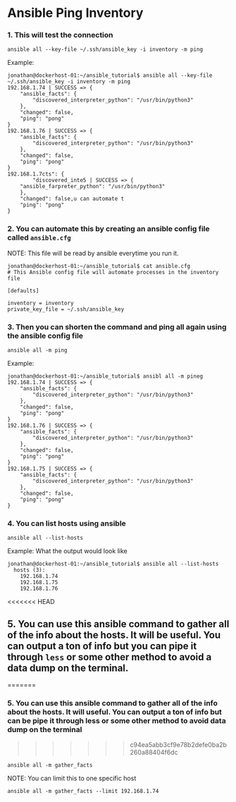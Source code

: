 # Ansible Ping Inventory

### 1. This will test the connection

```
ansible all --key-file ~/.ssh/ansible_key -i inventory -m ping
```

Example:

```
jonathan@dockerhost-01:~/ansible_tutorial$ ansible all --key-file ~/.ssh/ansible_key -i inventory -m ping
192.168.1.74 | SUCCESS => {
    "ansible_facts": {
        "discovered_interpreter_python": "/usr/bin/python3"
    },
    "changed": false,
    "ping": "pong"
}
192.168.1.76 | SUCCESS => {
    "ansible_facts": {
        "discovered_interpreter_python": "/usr/bin/python3"
    },
    "changed": false,
    "ping": "pong"
}
192.168.1.7cts": {
        "discovered_inte5 | SUCCESS => {
    "ansible_farpreter_python": "/usr/bin/python3"
    },
    "changed": false,u can automate t
    "ping": "pong"
}
```

### 2. You can automate this by creating an ansible config file called `ansible.cfg`

NOTE: This file will be read by ansible everytime you run it.

```
jonathan@dockerhost-01:~/ansible_tutorial$ cat ansible.cfg
# This Ansible config file will automate processes in the inventory file

[defaults]

inventory = inventory
private_key_file = ~/.ssh/ansible_key
```

### 3. Then you can shorten the command and ping all again using the ansible config file

```
ansible all -m ping
```

Example:

```
jonathan@dockerhost-01:~/ansible_tutorial$ ansibl all -m pineg
192.168.1.74 | SUCCESS => {
    "ansible_facts": {
        "discovered_interpreter_python": "/usr/bin/python3"
    },
    "changed": false,
    "ping": "pong"
}
192.168.1.76 | SUCCESS => {
    "ansible_facts": {
        "discovered_interpreter_python": "/usr/bin/python3"
    },
    "changed": false,
    "ping": "pong"
}
192.168.1.75 | SUCCESS => {
    "ansible_facts": {
        "discovered_interpreter_python": "/usr/bin/python3"
    },
    "changed": false,
    "ping": "pong"
}
```

### 4. You can list hosts using ansible

```
ansible all --list-hosts
```

Example: What the output would look like

```
jonathan@dockerhost-01:~/ansible_tutorial$ ansible all --list-hosts
  hosts (3):
    192.168.1.74
    192.168.1.75
    192.168.1.76
```


<<<<<<< HEAD
## 5. You can use this ansible command to gather all of the info about the hosts. It will be useful. You can output a ton of info but you can pipe it through `less` or some other method to avoid a data dump on the terminal.
=======
### 5. You can use this ansible command to gather all of the info about the hosts. It will useful. You can output a ton of info but can be pipe it through less or some other method to avoid data dump on the terminal
>>>>>>> c94ea5abb3cf9e78b2defe0ba2b260a88404f6dc

```
ansible all -m gather_facts
```

NOTE: You can limit this to one specific host

```
ansible all -m gather_facts --limit 192.168.1.74
```
